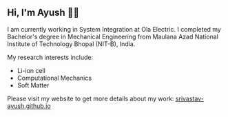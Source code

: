 ## Hi, I'm Ayush 👋🏽
I am currently working in System Integration at Ola Electric. I completed my Bachelor's degree in Mechanical Engineering from Maulana Azad National Institute of Technology Bhopal (NIT-B), India.

My research interests include:
- Li-ion cell
- Computational Mechanics
- Soft Matter

Please visit my website to get more details about my work: <a href="https://srivastav-ayush.github.io/">srivastav-ayush.github.io</a> <br>
